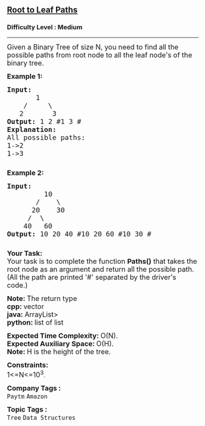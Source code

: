 <h2><a href="https://www.geeksforgeeks.org/problems/root-to-leaf-paths/1?utm_source=geeksforgeeks&utm_medium=article_practice_tab&utm_campaign=article_practice_tab">Root to Leaf Paths</a></h2><h3>Difficulty Level : Medium</h3><hr><div class="problems_problem_content__Xm_eO"><p><span style="font-size:18px">Given a Binary Tree of size N, you need to find&nbsp;all the possible paths&nbsp;from root node to all the leaf&nbsp;node's of the binary tree.</span></p>

<p><span style="font-size:18px"><strong>Example 1:</strong></span></p>

<pre><span style="font-size:18px"><strong>Input:</strong>
       1
    /     \
   2       3
<strong>Output: </strong>1 2&nbsp;#1 3&nbsp;#
<strong>Explanation: </strong>
All possible paths:
1-&gt;2
1-&gt;3
</span>
</pre>

<p dir="ltr"><strong><span style="font-size:18px">Example 2:</span></strong></p>

<pre><span style="font-size:18px"><strong>Input:
&nbsp;        </strong>10
&nbsp;      /    \
&nbsp;     20    30
&nbsp;    /  \
&nbsp;   40   60<strong>
Output: </strong>10 20 40 #10 20 60 #10 30 #
</span>
</pre>

<p dir="ltr"><span style="font-size:18px"><strong>Your Task:</strong><br>
Your task is to complete the function&nbsp;<strong>Paths()</strong>&nbsp;that takes the root node as an argument and return all the possible path. (All the path are printed '#' separated by the driver's code.)</span></p>

<p dir="ltr"><strong><span style="font-size:18px">Note:&nbsp;</span></strong><span style="font-size:18px">The return type<br>
<strong>cpp:&nbsp;</strong>vector<br>
<strong>java:&nbsp;</strong>ArrayList&gt;<br>
<strong>python:&nbsp;</strong>list of list</span></p>

<p><span style="font-size:18px"><strong>Expected Time Complexity:&nbsp;</strong>O(N).<br>
<strong>Expected Auxiliary Space:&nbsp;</strong>O(H).</span><br>
<span style="font-size:18px"><strong>Note:&nbsp;</strong>H is the height of the tree.</span></p>

<p><span style="font-size:18px"><strong>Constraints:</strong><br>
1&lt;=N&lt;=10<sup>3</sup></span>.</p>
</div><p><span style=font-size:18px><strong>Company Tags : </strong><br><code>Paytm</code>&nbsp;<code>Amazon</code>&nbsp;<br><p><span style=font-size:18px><strong>Topic Tags : </strong><br><code>Tree</code>&nbsp;<code>Data Structures</code>&nbsp;